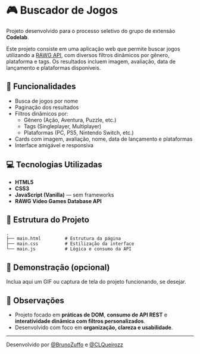 # 🎮 Buscador de Jogos

Projeto desenvolvido para o processo seletivo do grupo de extensão **Codelab**.

Este projeto consiste em uma aplicação web que permite buscar jogos utilizando a [RAWG API](https://rawg.io/apidocs), com diversos filtros dinâmicos por gênero, plataforma e tags. Os resultados incluem imagem, avaliação, data de lançamento e plataformas disponíveis.

## 🧠 Funcionalidades

- Busca de jogos por nome
- Paginação dos resultados
- Filtros dinâmicos por:
  - Gênero (Ação, Aventura, Puzzle, etc.)
  - Tags (Singleplayer, Multiplayer)
  - Plataformas (PC, PS5, Nintendo Switch, etc.)
- Cards com imagem, avaliação, nome, data de lançamento e plataformas
- Interface amigável e responsiva

## 💻 Tecnologias Utilizadas

- **HTML5**
- **CSS3**
- **JavaScript (Vanilla)** — sem frameworks
- **RAWG Video Games Database API**

## 📁 Estrutura do Projeto

```
.
├── main.html         # Estrutura da página
├── main.css          # Estilização da interface
└── main.js           # Lógica e consumo da API
```

## 🧪 Demonstração (opcional)
Inclua aqui um GIF ou captura de tela do projeto funcionando, se desejar.

## 📌 Observações

- Projeto focado em **práticas de DOM**, **consumo de API REST** e **interatividade dinâmica com filtros personalizados**.
- Desenvolvido com foco em **organização, clareza e usabilidade**.

---

Desenvolvido por [@BrunoZuffo](https://github.com/BrunoZuffo) e [@CLQueirozz](https://github.com/CLQueirozz)